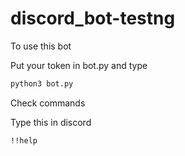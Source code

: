 # discord_bot-testng

To use this bot

Put your token in bot.py and type

```sh  
python3 bot.py
```

Check commands 

Type this in discord
```sh
!!help
```
